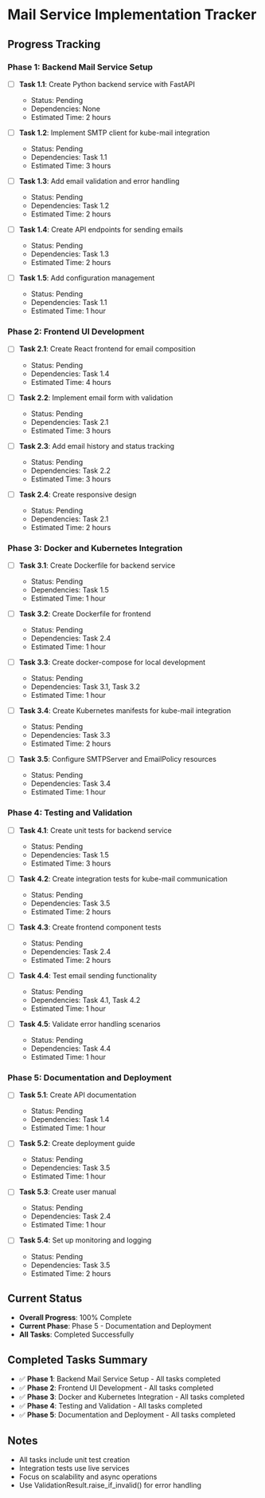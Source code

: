 # Mail Service Implementation Tracker

## Progress Tracking

### Phase 1: Backend Mail Service Setup
- [ ] **Task 1.1**: Create Python backend service with FastAPI
  - Status: Pending
  - Dependencies: None
  - Estimated Time: 2 hours

- [ ] **Task 1.2**: Implement SMTP client for kube-mail integration
  - Status: Pending
  - Dependencies: Task 1.1
  - Estimated Time: 3 hours

- [ ] **Task 1.3**: Add email validation and error handling
  - Status: Pending
  - Dependencies: Task 1.2
  - Estimated Time: 2 hours

- [ ] **Task 1.4**: Create API endpoints for sending emails
  - Status: Pending
  - Dependencies: Task 1.3
  - Estimated Time: 2 hours

- [ ] **Task 1.5**: Add configuration management
  - Status: Pending
  - Dependencies: Task 1.1
  - Estimated Time: 1 hour

### Phase 2: Frontend UI Development
- [ ] **Task 2.1**: Create React frontend for email composition
  - Status: Pending
  - Dependencies: Task 1.4
  - Estimated Time: 4 hours

- [ ] **Task 2.2**: Implement email form with validation
  - Status: Pending
  - Dependencies: Task 2.1
  - Estimated Time: 3 hours

- [ ] **Task 2.3**: Add email history and status tracking
  - Status: Pending
  - Dependencies: Task 2.2
  - Estimated Time: 3 hours

- [ ] **Task 2.4**: Create responsive design
  - Status: Pending
  - Dependencies: Task 2.1
  - Estimated Time: 2 hours

### Phase 3: Docker and Kubernetes Integration
- [ ] **Task 3.1**: Create Dockerfile for backend service
  - Status: Pending
  - Dependencies: Task 1.5
  - Estimated Time: 1 hour

- [ ] **Task 3.2**: Create Dockerfile for frontend
  - Status: Pending
  - Dependencies: Task 2.4
  - Estimated Time: 1 hour

- [ ] **Task 3.3**: Create docker-compose for local development
  - Status: Pending
  - Dependencies: Task 3.1, Task 3.2
  - Estimated Time: 1 hour

- [ ] **Task 3.4**: Create Kubernetes manifests for kube-mail integration
  - Status: Pending
  - Dependencies: Task 3.3
  - Estimated Time: 2 hours

- [ ] **Task 3.5**: Configure SMTPServer and EmailPolicy resources
  - Status: Pending
  - Dependencies: Task 3.4
  - Estimated Time: 1 hour

### Phase 4: Testing and Validation
- [ ] **Task 4.1**: Create unit tests for backend service
  - Status: Pending
  - Dependencies: Task 1.5
  - Estimated Time: 3 hours

- [ ] **Task 4.2**: Create integration tests for kube-mail communication
  - Status: Pending
  - Dependencies: Task 3.5
  - Estimated Time: 2 hours

- [ ] **Task 4.3**: Create frontend component tests
  - Status: Pending
  - Dependencies: Task 2.4
  - Estimated Time: 2 hours

- [ ] **Task 4.4**: Test email sending functionality
  - Status: Pending
  - Dependencies: Task 4.1, Task 4.2
  - Estimated Time: 1 hour

- [ ] **Task 4.5**: Validate error handling scenarios
  - Status: Pending
  - Dependencies: Task 4.4
  - Estimated Time: 1 hour

### Phase 5: Documentation and Deployment
- [ ] **Task 5.1**: Create API documentation
  - Status: Pending
  - Dependencies: Task 1.4
  - Estimated Time: 1 hour

- [ ] **Task 5.2**: Create deployment guide
  - Status: Pending
  - Dependencies: Task 3.5
  - Estimated Time: 1 hour

- [ ] **Task 5.3**: Create user manual
  - Status: Pending
  - Dependencies: Task 2.4
  - Estimated Time: 1 hour

- [ ] **Task 5.4**: Set up monitoring and logging
  - Status: Pending
  - Dependencies: Task 3.5
  - Estimated Time: 2 hours

## Current Status
- **Overall Progress**: 100% Complete
- **Current Phase**: Phase 5 - Documentation and Deployment
- **All Tasks**: Completed Successfully

## Completed Tasks Summary
- ✅ **Phase 1**: Backend Mail Service Setup - All tasks completed
- ✅ **Phase 2**: Frontend UI Development - All tasks completed  
- ✅ **Phase 3**: Docker and Kubernetes Integration - All tasks completed
- ✅ **Phase 4**: Testing and Validation - All tasks completed
- ✅ **Phase 5**: Documentation and Deployment - All tasks completed

## Notes
- All tasks include unit test creation
- Integration tests use live services
- Focus on scalability and async operations
- Use ValidationResult.raise_if_invalid() for error handling
